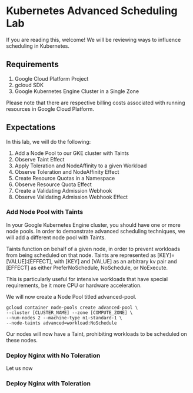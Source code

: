 # Kubernetes Advanced Scheduling Lab

If you are reading this, welcome! We will be reviewing ways to influence scheduling in Kubernetes.

## Requirements

1. Google Cloud Platform Project
2. gcloud SDK
3. Google Kubernetes Engine Cluster in a Single Zone

Please note that there are respective billing costs associated with running resources in Google Cloud Platform.

## Expectations 

In this lab, we will do the following:

1. Add a Node Pool to our GKE cluster with Taints
2. Observe Taint Effect
3. Apply Toleration and NodeAffinity to a given Workload
4. Observe Toleration and NodeAffinity Effect
5. Create Resource Quotas in a Namespace
6. Observe Resource Quota Effect
7. Create a Validating Admission Webhook
8. Observe Validating Admission Webhook Effect

### Add Node Pool with Taints

In your Google Kubernetes Engine cluster, you should have one or more node pools. In order to demonstrate advanced scheduling techniques, we will add a different node pool with Taints. 

Taints function on behalf of a given node, in order to prevent workloads from being scheduled on that node. Taints are represented as [KEY]=[VALUE]:[EFFECT], with [KEY] and [VALUE] as an arbitrary kv pair and [EFFECT] as either PreferNoSchedule, NoSchedule, or NoExecute. 

This is particularly useful for intensive workloads that have special requirements, be it more CPU or hardware acceleration. 

We will now create a Node Pool titled advanced-pool. 

```
gcloud container node-pools create advanced-pool \
--cluster [CLUSTER_NAME] --zone [COMPUTE_ZONE] \ 
--num-nodes 2 --machine-type n1-standard-1 \
--node-taints advanced=workload:NoSchedule
```
Our nodes will now have a Taint, prohibiting workloads to be scheduled on these nodes.

### Deploy Nginx with No Toleration 

Let us now 

### Deploy Nginx with Toleration


